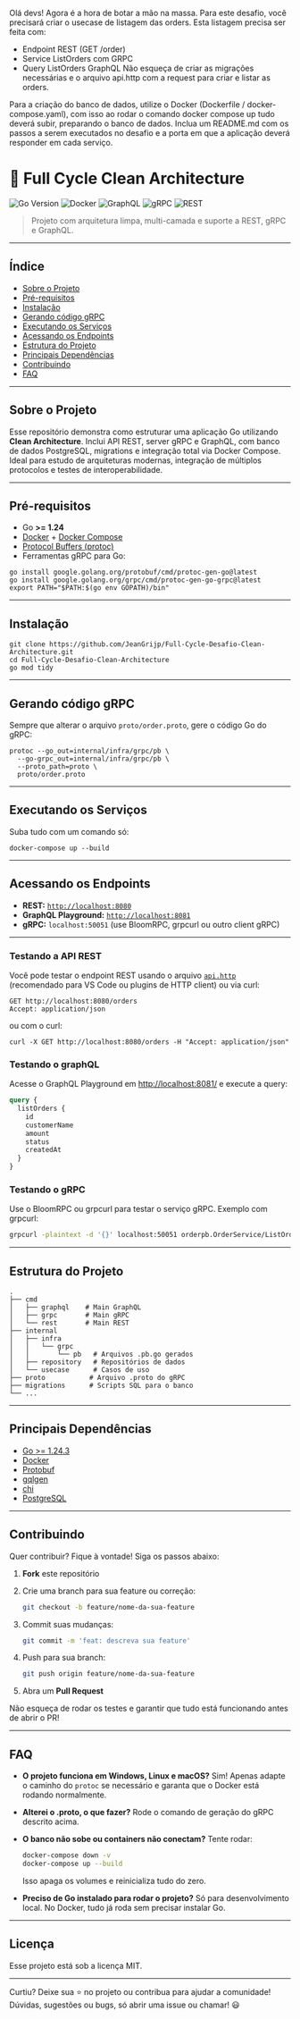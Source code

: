 Olá devs!
Agora é a hora de botar a mão na massa. Para este desafio, você precisará criar o usecase de listagem das orders.
Esta listagem precisa ser feita com:
- Endpoint REST (GET /order)
- Service ListOrders com GRPC
- Query ListOrders GraphQL
Não esqueça de criar as migrações necessárias e o arquivo api.http com a request para criar e listar as orders.

Para a criação do banco de dados, utilize o Docker (Dockerfile / docker-compose.yaml), com isso ao rodar o comando docker compose up tudo deverá subir, preparando o banco de dados.
Inclua um README.md com os passos a serem executados no desafio e a porta em que a aplicação deverá responder em cada serviço.


# 🚀 Full Cycle Clean Architecture

![Go Version](https://img.shields.io/badge/Go-1.24.3-blue)
![Docker](https://img.shields.io/badge/docker-ready-brightgreen)
![GraphQL](https://img.shields.io/badge/graphql-enabled-purple)
![gRPC](https://img.shields.io/badge/gRPC-enabled-blue)
![REST](https://img.shields.io/badge/REST-enabled-green)

> Projeto com arquitetura limpa, multi-camada e suporte a REST, gRPC e GraphQL.

---

## Índice

* [Sobre o Projeto](#sobre-o-projeto)
* [Pré-requisitos](#pré-requisitos)
* [Instalação](#instalação)
* [Gerando código gRPC](#gerando-código-grpc)
* [Executando os Serviços](#executando-os-serviços)
* [Acessando os Endpoints](#acessando-os-endpoints)
* [Estrutura do Projeto](#estrutura-do-projeto)
* [Principais Dependências](#principais-dependências)
* [Contribuindo](#contribuindo)
* [FAQ](#faq)

---

## Sobre o Projeto

Esse repositório demonstra como estruturar uma aplicação Go utilizando **Clean Architecture**. Inclui API REST, server gRPC e GraphQL, com banco de dados PostgreSQL, migrations e integração total via Docker Compose.
Ideal para estudo de arquiteturas modernas, integração de múltiplos protocolos e testes de interoperabilidade.

---

## Pré-requisitos

* Go **>= 1.24**
* [Docker](https://www.docker.com/) + [Docker Compose](https://docs.docker.com/compose/)
* [Protocol Buffers (protoc)](https://github.com/protocolbuffers/protobuf)
* Ferramentas gRPC para Go:

```
go install google.golang.org/protobuf/cmd/protoc-gen-go@latest
go install google.golang.org/grpc/cmd/protoc-gen-go-grpc@latest
export PATH="$PATH:$(go env GOPATH)/bin"
```

---

## Instalação

```
git clone https://github.com/JeanGrijp/Full-Cycle-Desafio-Clean-Architecture.git
cd Full-Cycle-Desafio-Clean-Architecture
go mod tidy
```

---

## Gerando código gRPC

Sempre que alterar o arquivo `proto/order.proto`, gere o código Go do gRPC:

```
protoc --go_out=internal/infra/grpc/pb \
  --go-grpc_out=internal/infra/grpc/pb \
  --proto_path=proto \
  proto/order.proto
```

---

## Executando os Serviços

Suba tudo com um comando só:

```
docker-compose up --build
```

---

## Acessando os Endpoints

* **REST:** [`http://localhost:8080`](http://localhost:8080)
* **GraphQL Playground:** [`http://localhost:8081`](http://localhost:8081)
* **gRPC:** `localhost:50051` (use BloomRPC, grpcurl ou outro client gRPC)

---

### Testando a API REST

Você pode testar o endpoint REST usando o arquivo [`api.http`](./api.http) (recomendado para VS Code ou plugins de HTTP client) ou via curl:

```http
GET http://localhost:8080/orders
Accept: application/json
```
ou com o curl:
```
curl -X GET http://localhost:8080/orders -H "Accept: application/json"
```

### Testando o graphQL
Acesse o GraphQL Playground em [http://localhost:8081/](http://localhost:8081/) e execute a query:

```graphql
query {
  listOrders {
    id
    customerName
    amount
    status
    createdAt
  }
}
````


### Testando o gRPC
Use o BloomRPC ou grpcurl para testar o serviço gRPC. Exemplo com grpcurl:

```sh
grpcurl -plaintext -d '{}' localhost:50051 orderpb.OrderService/ListOrders
```

---

## Estrutura do Projeto

```
.
├── cmd
│   ├── graphql    # Main GraphQL
│   ├── grpc       # Main gRPC
│   └── rest       # Main REST
├── internal
│   ├── infra
│   │   └── grpc
│   │       └── pb   # Arquivos .pb.go gerados
│   ├── repository   # Repositórios de dados
│   └── usecase      # Casos de uso
├── proto           # Arquivo .proto do gRPC
├── migrations      # Scripts SQL para o banco
└── ...
```

---

## Principais Dependências

* [Go >= 1.24.3](https://go.dev/dl/)
* [Docker](https://www.docker.com/)
* [Protobuf](https://github.com/protocolbuffers/protobuf)
* [gqlgen](https://gqlgen.com/)
* [chi](https://github.com/go-chi/chi)
* [PostgreSQL](https://www.postgresql.org/)

---

## Contribuindo

Quer contribuir? Fique à vontade!
Siga os passos abaixo:

1. **Fork** este repositório
2. Crie uma branch para sua feature ou correção:

   ```sh
   git checkout -b feature/nome-da-sua-feature
   ```
3. Commit suas mudanças:

   ```sh
   git commit -m 'feat: descreva sua feature'
   ```
4. Push para sua branch:

   ```sh
   git push origin feature/nome-da-sua-feature
   ```
5. Abra um **Pull Request**

Não esqueça de rodar os testes e garantir que tudo está funcionando antes de abrir o PR!

---

## FAQ

* **O projeto funciona em Windows, Linux e macOS?**
  Sim! Apenas adapte o caminho do `protoc` se necessário e garanta que o Docker está rodando normalmente.

* **Alterei o .proto, o que fazer?**
  Rode o comando de geração do gRPC descrito acima.

* **O banco não sobe ou containers não conectam?**
  Tente rodar:

  ```sh
  docker-compose down -v
  docker-compose up --build
  ```

  Isso apaga os volumes e reinicializa tudo do zero.

* **Preciso de Go instalado para rodar o projeto?**
  Só para desenvolvimento local. No Docker, tudo já roda sem precisar instalar Go.

---

## Licença

Esse projeto está sob a licença MIT.

---

Curtiu? Deixe sua ⭐️ no projeto ou contribua para ajudar a comunidade!
Dúvidas, sugestões ou bugs, só abrir uma issue ou chamar! 😃
